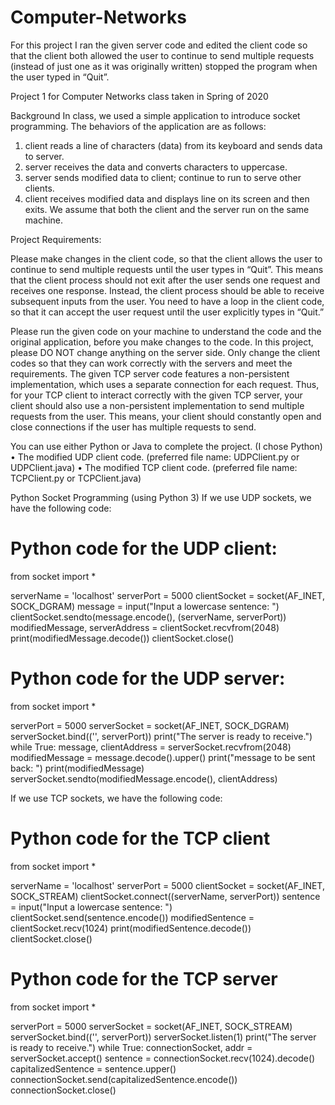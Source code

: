 # Computer-Networks

For this project I ran the given server code and edited the client code so that the client both allowed the user to continue to send multiple requests (instead of just one as it was originally written) stopped the program when the user typed in “Quit”. 

Project 1 for Computer Networks class taken in Spring of 2020

Background
In class, we used a simple application to introduce socket programming. The behaviors of the application are as follows:
1. client reads a line of characters (data) from its keyboard and sends data to server.
2. server receives the data and converts characters to uppercase.
3. server sends modified data to client; continue to run to serve other clients.
4. client receives modified data and displays line on its screen and then exits.
We assume that both the client and the server run on the same machine.

Project Requirements:

Please make changes in the client code, so that the client allows the user to continue to send multiple requests until the user types in “Quit”. This means that the client process should not exit after the user sends one request and receives one response. Instead, the client process should be able to receive subsequent inputs from the user. You need to have a loop in the client code, so that it can accept the user request until the user explicitly types in “Quit.”

Please run the given code on your machine to understand the code and the original application, before you make changes to the code. In this project, please DO NOT change anything on the server side. Only change the client codes so that they can work correctly with the servers and meet the requirements. The given TCP server code features a non-persistent implementation, which uses a separate connection for each request. Thus, for your TCP client to interact correctly with the given TCP server, your client should also use a non-persistent implementation to send multiple requests from the user. This means, your client should constantly open and close connections if the user has multiple requests to send.

You can use either Python or Java to complete the project. (I chose Python)
•	The modified UDP client code. (preferred file name: UDPClient.py or UDPClient.java)
•	The modified TCP client code. (preferred file name: TCPClient.py or TCPClient.java)

Python Socket Programming (using Python 3)
If we use UDP sockets, we have the following code:
# Python code for the UDP client:

from socket import *

serverName = 'localhost'
serverPort = 5000
clientSocket = socket(AF_INET, SOCK_DGRAM)
message = input("Input a lowercase sentence: ")
clientSocket.sendto(message.encode(), (serverName, serverPort))
modifiedMessage, serverAddress = clientSocket.recvfrom(2048)
print(modifiedMessage.decode())
clientSocket.close()

# Python code for the UDP server:

from socket import *

serverPort = 5000
serverSocket = socket(AF_INET, SOCK_DGRAM)
serverSocket.bind(('', serverPort))
print("The server is ready to receive.")
while True:
   message, clientAddress = serverSocket.recvfrom(2048)
   modifiedMessage = message.decode().upper()
   print("message to be sent back: ")
   print(modifiedMessage)
serverSocket.sendto(modifiedMessage.encode(), clientAddress)
  
If we use TCP sockets, we have the following code:
# Python code for the TCP client

from socket import *

serverName = 'localhost'
serverPort = 5000
clientSocket = socket(AF_INET, SOCK_STREAM)
clientSocket.connect((serverName, serverPort))
sentence = input("Input a lowercase sentence: ")
clientSocket.send(sentence.encode())
modifiedSentence = clientSocket.recv(1024)
print(modifiedSentence.decode())
clientSocket.close()
  
# Python code for the TCP server

  from socket import *

serverPort = 5000
serverSocket = socket(AF_INET, SOCK_STREAM)
serverSocket.bind(('', serverPort))
serverSocket.listen(1)
print("The server is ready to receive.")
while True:
    connectionSocket, addr = serverSocket.accept()
    sentence = connectionSocket.recv(1024).decode()
    capitalizedSentence = sentence.upper()
    connectionSocket.send(capitalizedSentence.encode())
    connectionSocket.close()
